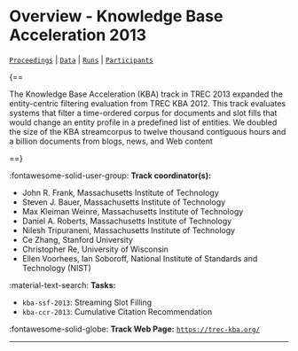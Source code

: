 # Overview - Knowledge Base Acceleration 2013

[`Proceedings`](./proceedings.md) | [`Data`](./data.md) | [`Runs`](./runs.md) | [`Participants`](./participants.md)

{==

The Knowledge Base Acceleration (KBA) track in TREC 2013 expanded the entity-centric filtering evaluation from TREC KBA 2012. This track evaluates systems that filter a time-ordered corpus for documents and slot fills that would change an entity profile in a predefined list of entities. We doubled the size of the KBA streamcorpus to twelve thousand contiguous hours and a billion documents from blogs, news, and Web content

==}

:fontawesome-solid-user-group: **Track coordinator(s):**

- John R. Frank, Massachusetts Institute of Technology 
- Steven J. Bauer, Massachusetts Institute of Technology 
- Max Kleiman Weinre, Massachusetts Institute of Technology 
- Daniel A. Roberts, Massachusetts Institute of Technology 
- Nilesh Tripuraneni, Massachusetts Institute of Technology 
- Ce Zhang, Stanford University 
- Christopher Re, University of Wisconsin 
- Ellen Voorhees, Ian Soboroff, National Institute of Standards and Technology (NIST) 

:material-text-search: **Tasks:**

- `kba-ssf-2013`: Streaming Slot Filling 
- `kba-ccr-2013`: Cumulative Citation Recommendation 

:fontawesome-solid-globe: **Track Web Page:** [`https://trec-kba.org/`](https://trec-kba.org/) 

---

